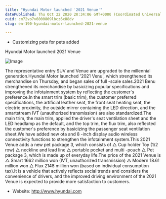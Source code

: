 ```yaml
---
title: "Hyundai Motor launched '2021 Venue'"
datePublished: Thu Oct 22 2020 20:34:06 GMT+0000 (Coordinated Universal Time)
cuid: cm72vo7v6000809lbcz6x88dv
slug: en-190-hyundai-motor-launched-2021-venue

---
```



- Customizing pets for pets added

Hyundai Motor launched 2021 Venue

![Image](https://cdn.hashnode.com/res/hashnode/image/upload/v1739423214104/74fdaf0f-428b-4ac2-b3e1-0062d9d489a6.jpeg)

The representative entry SUV and Venue are upgraded to the millennial generation.Hyundai Motor launched '2021 Venu', which strengthened its merchandise on Thursday, and began sales of full -scale sales.2021 Benu strengthened its merchandise by basicizing popular specifications and improving the infotainment system by reflecting the customer's preference.In the smart trim (basic trim), the customer preferred specifications, the artificial leather seat, the front seat heating seat, the electric proximity, the outside mirror containing the LED direction, and the smartstream IVT (unauthorized transmission) are also standardized.The main trim, the main trim, applied the driver's seat ventilation sheet and the LED headlamp as the default, and the top trim, the flux trim, also reflected the customer's preference by basicizing the passenger seat ventilation sheet.We have added new ota and 8 -inch display audio wireless connectivity functions to strengthen the infotainment system.This 2021 Venue adds a new pet package 3, which consists of △ Cup holder Toy (1/2 row) △ neckline and lead line △ portable pocket and multi -pouch △ Pet package 3, which is made up of everyday life.The price of the 2021 Venue is △ Smart 1662 million won (IVT, unauthorized transmission) △ Modern 18.61 million won △ Flux 2148 million won (based on individual consumption tax).It is a vehicle that actively reflects social trends and considers the convenience of drivers, and the improved driving environment of the 2021 Venue is expected to provide more satisfaction to customers.

- Website: http://www.hyundai.com